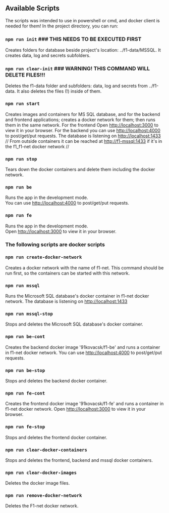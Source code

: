 ## Available Scripts

The scripts was intended to use in powershell or cmd, and docker client is needed for them! In the project directory, you can run:

### `npm run init` ### THIS NEEDS TO BE EXECUTED FIRST

Creates folders for database beside project's location: ../f1-data/MSSQL. It creates data, log and secrets subfolders.

### `npm run clear-init` ### WARNING! THIS COMMAND WILL DELETE FILES!!!

Deletes the f1-data folder and subfolders: data, log and secrets from ../f1-data. It also deletes the files (!) inside of them.

### `npm run start` 

Creates images and containers for MS SQL database, and for the backend and frontend applications; creates a docker network for them; then runs them in the same network.
For the frontend Open [http://localhost:3000](http://localhost:3000) to view it in your browser.
For the backend you can use [http://localhost:4000](http://localhost:4000) to post/get/put requests.
The database is listening on [http://localhost:1433](http://localhost:1433) // From outside containers it can be reached at [http://f1-mssql:1433](http://f1-mssql:1433) if it's in the f1_f1-net docker network //

### `npm run stop` 

Tears down the docker containers and delete them including the docker network.

### `npm run be`

Runs the app in the development mode.\
You can use [http://localhost:4000](http://localhost:4000) to post/get/put requests.

### `npm run fe`

Runs the app in the development mode.\
Open [http://localhost:3000](http://localhost:3000) to view it in your browser.

### The following scripts are docker scripts

### `npm run create-docker-network`

Creates a docker network with the name of f1-net. This command should be run first, so the containers can be started with this network.

### `npm run mssql`

Runs the Microsoft SQL database's docker container in f1-net docker network.
The database is listening on [http://localhost:1433](http://localhost:1433)

### `npm run mssql-stop`

Stops and deletes the Microsoft SQL database's docker container.

### `npm run be-cont`

Creates the backend docker image '91kovacsk/f1-be' and runs a container in f1-net docker network.
You can use [http://localhost:4000](http://localhost:4000) to post/get/put requests.

### `npm run be-stop`

Stops and deletes the backend docker container.

### `npm run fe-cont`

Creates the frontend docker image '91kovacsk/f1-fe' and runs a container in f1-net docker network.
Open [http://localhost:3000](http://localhost:3000) to view it in your browser.

### `npm run fe-stop`

Stops and deletes the frontend docker container.

### `npm run clear-docker-containers`

Stops and deletes the frontend, backend and mssql docker containers.

### `npm run clear-docker-images` 

Deletes the docker image files.

### `npm run remove-docker-network`

Deletes the F1-net docker network.